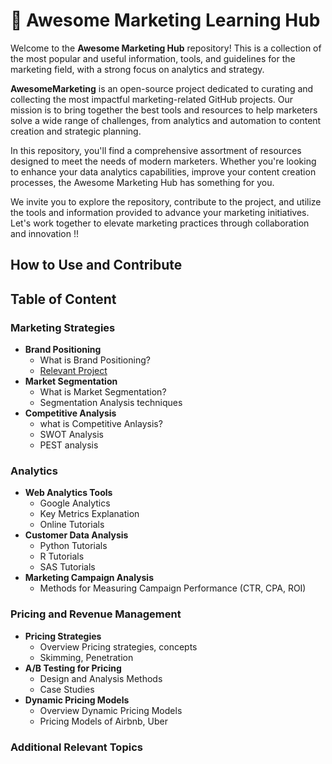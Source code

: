 <p align="center"><h1>🧠 Awesome Marketing Learning Hub</h1></p>

Welcome to the **Awesome Marketing Hub** repository! This is a collection of the most popular and useful information, tools, and guidelines for the marketing field, with a strong focus on analytics and strategy. 

**AwesomeMarketing** is an open-source project dedicated to curating and collecting the most impactful marketing-related GitHub projects. Our mission is to bring together the best tools and resources to help marketers solve a wide range of challenges, from analytics and automation to content creation and strategic planning.

In this repository, you'll find a comprehensive assortment of resources designed to meet the needs of modern marketers. Whether you're looking to enhance your data analytics capabilities, improve your content creation processes, the Awesome Marketing Hub has something for you.

We invite you to explore the repository, contribute to the project, and utilize the tools and information provided to advance your marketing initiatives. Let's work together to elevate marketing practices through collaboration and innovation !!

## How to Use and Contribute

## Table of Content

### Marketing Strategies
 - **Brand Positioning**
     - What is Brand Positioning?
     - [Relevant Project](#relevant-project)
- **Market Segmentation**
     - What is Market Segmentation?
     - Segmentation Analysis techniques
- **Competitive Analysis**
     - what is Competitive Anlaysis?
     - SWOT Analysis 
     - PEST analysis

### Analytics
- **Web Analytics Tools**
     - Google Analytics
     - Key Metrics Explanation
     - Online Tutorials
-  **Customer Data Analysis**
     - Python Tutorials
     - R Tutorials 
     - SAS Tutorials
- **Marketing Campaign Analysis**
     - Methods for Measuring Campaign Performance (CTR, CPA, ROI)

### Pricing and Revenue Management
- **Pricing Strategies**
     - Overview Pricing strategies, concepts
     - Skimming, Penetration
- **A/B Testing for Pricing**
     - Design and Analysis Methods
     - Case Studies
- **Dynamic Pricing Models**
     - Overview Dynamic Pricing Models
     - Pricing Models of Airbnb, Uber

### Additional Relevant Topics
